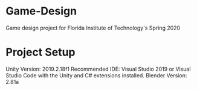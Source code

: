 # Game-Design
Game design project for Florida Institute of Technology's Spring 2020

# Project Setup
Unity Version: 2019.2.18f1
Recommended IDE: Visual Studio 2019
                      or
                 Visual Studio Code with the Unity and C# extensions installed.
Blender Version: 2.81a
